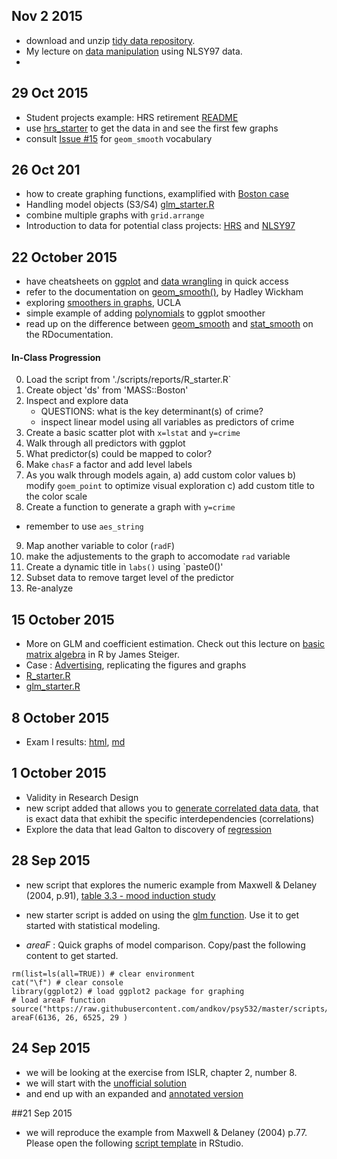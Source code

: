 ## Nov 2 2015
 - download and unzip [tidy data repository](https://github.com/hadley/tidy-data/archive/master.zip).  
 - My lecture on [data manipulation](http://ialsa.github.io/COAG-colloquium-2014F/2014-10-21-Data-Manipulation.html) using NLSY97 data.  
 - 
 

## 29 Oct 2015
- Student projects example: HRS retirement  [README](https://github.com/andkov/psy532/tree/master/data/hrs)  
- use [hrs_starter](https://github.com/andkov/psy532/blob/master/projects/hrs/hrs_starter.R)  to get the data in and see the first few graphs  
- consult [Issue #15](https://github.com/andkov/psy532/issues/15) for ```geom_smooth``` vocabulary

## 26 Oct 201
- how to create graphing functions, examplified with [Boston case](https://github.com/andkov/psy532/blob/master/materials/cases/ISLR_Boston/Boston_end.R) 
- Handling model objects (S3/S4) [glm_starter.R](./scripts/modeling/glm_starter.R)  
- combine multiple graphs with `grid.arrange`  
- Introduction to data for potential class projects: [HRS](https://github.com/andkov/psy532/tree/master/data/hrs) and [NLSY97](https://github.com/andkov/psy532/tree/master/data/nlsy97)

## 22 October 2015
- have cheatsheets on [ggplot](https://www.rstudio.com/wp-content/uploads/2015/08/ggplot2-cheatsheet.pdf) and [data wrangling](https://www.rstudio.com/wp-content/uploads/2015/02/data-wrangling-cheatsheet.pdf) in quick access  
- refer to the documentation on [geom_smooth()](http://docs.ggplot2.org/0.9.3.1/stat_smooth.html), by Hadley Wickham  
- exploring [smoothers in graphs](http://www.ats.ucla.edu/stat/r/faq/smooths.htm), UCLA  
- simple example of adding [polynomials](http://stackoverflow.com/questions/11949331/adding-a-3rd-order-polynomial-and-its-equation-to-a-ggplot-in-r) to ggplot smoother  
- read up on the difference between [geom_smooth](http://www.rdocumentation.org/packages/ggplot2/functions/geom_smooth) and [stat_smooth](http://www.rdocumentation.org/packages/ggplot2/functions/stat_smooth) on the RDocumentation. 

#### In-Class Progression
0. Load the script from './scripts/reports/R_starter.R`  
1. Create object 'ds' from 'MASS::Boston'  
2. Inspect and explore data  
	- QUESTIONS: what is the key determinant(s) of crime?   
	- inspect linear model using all variables as predictors of crime  
3. Create a basic scatter plot with `x=lstat` and `y=crime`  
4. Walk through all predictors with ggplot  
5. What predictor(s) could be mapped to color?   
6. Make `chasF` a factor and add level labels  
7. As you walk through models again, 
	a) add custom color values 
	b) modify `goem_point` to optimize visual exploration
	c) add custom title to the color scale
8. Create a function to generate a graph with `y=crime`
 - remember to use `aes_string`
9. Map another variable to color (`radF`) 
10. make the adjustements to the graph to accomodate `rad` variable
11. Create a dynamic title in `labs()` using `paste0()' 
12. Subset data to remove target level of the predictor
13. Re-analyze
	



## 15 October 2015
- More on GLM and coefficient estimation. Check out this lecture on [basic matrix algebra](http://www.statpower.net/Content/313/Lecture%20Notes/RMatrix.pdf) in R by James Steiger.   
- Case : [Advertising](https://github.com/andkov/psy532/blob/master/materials/cases/ITSL_advertising/ITSL_Figure2_1.R), replicating the figures and graphs   
- [R_starter.R](./scripts/reports/R_starter.R)   
- [glm_starter.R](./scripts/modeling/glm_starter.R)

## 8 October 2015
- Exam I  results: [html](http://htmlpreview.github.io/?https://raw.githubusercontent.com/andkov/psy532/master/materials/evaluation/exam_i/exam_i.html), [md](https://github.com/andkov/psy532/blob/master/materials/evaluation/exam_i/exam_i.md)

## 1 October 2015
- Validity in Research Design    
- new script added that allows you to [generate correlated data data](https://github.com/andkov/psy532/blob/master/scripts/data/generate_correlated_data.R), that is exact data that exhibit the specific interdependencies (correlations)
- Explore the data that lead Galton to discovery of [regression](https://github.com/andkov/psy532/blob/master/materials/lectures/correlation_regression/corr_reg.R) 


## 28 Sep 2015
- new script that explores the numeric example from Maxwell & Delaney (2004, p.91), [table 3.3 - mood induction study](https://github.com/andkov/psy532/blob/master/materials/cases/MD_3_mood/one_way_designs.R) 
- new starter script is added on using the [glm function](https://github.com/andkov/psy532/blob/master/scripts/modeling/glm_starter.R). Use it to get started with statistical modeling. 

- *areaF* : Quick graphs of model comparison. Copy/past the following content to get started.
```
rm(list=ls(all=TRUE)) # clear environment
cat("\f") # clear console
library(ggplot2) # load ggplot2 package for graphing
# load areaF function
source("https://raw.githubusercontent.com/andkov/psy532/master/scripts/graphs/areaF_graphing.R")
areaF(6136, 26, 6525, 29 )
```


## 24 Sep 2015
- we will be looking at the exercise from ISLR, chapter 2, number 8. 
- we will start with the [unofficial solution](https://raw.githubusercontent.com/asadoughi/stat-learning/master/ch2/applied.R)
- and end up with an expanded and [annotated version](https://github.com/andkov/psy532/blob/master/projects/homework/chapter2/hw_chapter_2_8.R)


##21 Sep 2015
- we will reproduce the example from Maxwell & Delaney (2004) p.77. Please open the following [script template](https://github.com/andkov/psy532/blob/master/materials/cases/MD_3_WISC-R/WISC_hyperactive_student.R) in RStudio.
